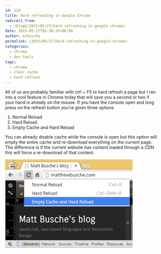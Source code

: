 ```yaml
---
id: 110
title: Hard refreshing in Google Chrome
redirect_from:
  - /blog2/2015/05/27/hard-refreshing-in-google-chrome/
date: 2015-05-27T02:30:33+00:00
author: mrbusche
permalink: /2015/05/27/hard-refreshing-in-google-chrome/
categories:
  - chrome
  - dev tools
tags:
  - chrome
  - clear cache
  - hard refresh
---
```


All of us are probably familiar with ctrl + F5 to hard refresh a page but I ran into a cool feature in Chrome today that will save you a second or two if your hand is already on the mouse. If you have the console open and long press on the refresh button you're given three options

1. Normal Reload
2. Hard Reload
3. Empty Cache and Hard Reload

You can already disable cache while the console is open but this option will empty the entire cache and re-download everything on the current page. The difference is if the current website has content loaded through a CDN this will force a re-download of that content.

 <img src="/images/2015/05/chromerefresh.png" alt="chromerefresh" />
